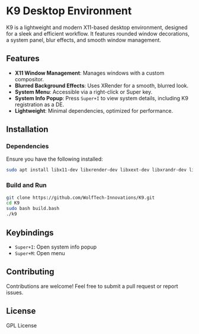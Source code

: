 # K9 Desktop Environment

K9 is a lightweight and modern X11-based desktop environment, designed for a sleek and efficient workflow. It features rounded window decorations, a system panel, blur effects, and smooth window management.

## Features
- **X11 Window Management**: Manages windows with a custom compositor.
- **Blurred Background Effects**: Uses XRender for a smooth, blurred look.
- **System Menu**: Accessible via a right-click or Super key.
- **System Info Popup**: Press `Super+I` to view system details, including K9 registration as a DE.
- **Lightweight**: Minimal dependencies, optimized for performance.

## Installation
### Dependencies
Ensure you have the following installed:
```sh
sudo apt install libx11-dev libxrender-dev libxext-dev libxrandr-dev libxft-dev libxcomposite-dev
```

### Build and Run
```sh
git clone https://github.com/WolfTech-Innovations/K9.git
cd K9
sudo bash build.bash
./k9
```

## Keybindings
- `Super+I`: Open system info popup
- `Super+M`: Open menu

## Contributing
Contributions are welcome! Feel free to submit a pull request or report issues.

## License
GPL License

